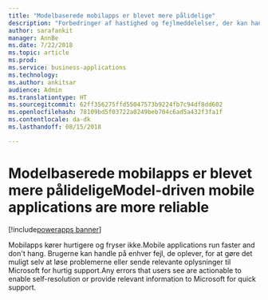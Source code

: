 ```yaml
---
title: "Modelbaserede mobilapps er blevet mere pålidelige"
description: "Forbedringer af hastighed og fejlmeddelelser, der kan handles på, gør mobiloplevelsen bedre"
author: sarafankit
manager: AnnBe
ms.date: 7/22/2018
ms.topic: article
ms.prod: 
ms.service: business-applications
ms.technology: 
ms.author: ankitsar
audience: Admin
ms.translationtype: HT
ms.sourcegitcommit: 62ff356275ffd55047573b9224fb7c94df8dd602
ms.openlocfilehash: 78109bd5f03722a0249beb704c6ad5a432f3fa1f
ms.contentlocale: da-dk
ms.lasthandoff: 08/15/2018

---
```

# <a name="model-driven-mobile-applications-are-more-reliable"></a><span data-ttu-id="fb306-103">Modelbaserede mobilapps er blevet mere pålidelige</span><span class="sxs-lookup"><span data-stu-id="fb306-103">Model-driven mobile applications are more reliable</span></span>

[!include[powerapps banner](../includes/powerapps.md)]




<span data-ttu-id="fb306-104">Mobilapps kører hurtigere og fryser ikke.</span><span class="sxs-lookup"><span data-stu-id="fb306-104">Mobile applications run faster and don't hang.</span></span> <span data-ttu-id="fb306-105">Brugerne kan handle på enhver fejl, de oplever, for at gøre det muligt selv at løse problemerne eller sende relevante oplysninger til Microsoft for hurtig support.</span><span class="sxs-lookup"><span data-stu-id="fb306-105">Any errors that users see are actionable to enable self-resolution or provide relevant information to Microsoft for quick support.</span></span>


